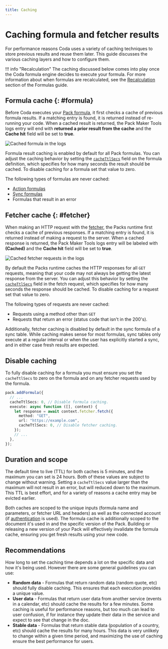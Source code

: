 ```yaml
---
title: Caching
---
```


# Caching formula and fetcher results

For performance reasons Coda uses a variety of caching techniques to store previous results and reuse them later. This guide discusses the various caching layers and how to configure them.

!!! info "Recalculation"
    The caching discussed below comes into play once the Coda formula engine decides to execute your formula. For more information about when formulas are recalculated, see the [Recalculation][formulas_recalculation] section of the Formulas guide.


## Formula cache {: #formula}

Before Coda executes your [Pack formula][formulas], it first checks a cache of previous formula results. If a matching entry is found, it is returned instead of re-running your code. When a cached result is returned, the Pack Maker Tools logs entry will end with **returned a prior result from the cache** and the **Cache hit** field will be set to **true**.

<img src="../../../images/cache_formula_logs.png" srcset="../../../images/cache_formula_logs_2x.png 2x" class="screenshot" alt="Cached formula in the logs">

Formula result caching is enabled by default for all Pack formulas. You can adjust the caching behavior by setting the [`cacheTtlSecs`][formulas_cacheTtlSecs] field on the formula definition, which specifies for how many seconds the result should be cached. To disable caching for a formula set that value to zero.

The following types of formulas are never cached:

- [Action formulas][actions]
- [Sync formulas][sync_formula]
- Formulas that result in an error


## Fetcher cache {: #fetcher}

When making an HTTP request with the [fetcher][fetcher], the Packs runtime first checks a cache of previous responses. If a matching entry is found, it is returned instead of making a request to the server. When a cached response is returned, the Pack Maker Tools logs entry will be labeled with **(Cached)** and the **Cache hit** field will be set to **true**.

<img src="../../../images/cache_fetcher_logs.png" srcset="../../../images/cache_fetcher_logs_2x.png 2x" class="screenshot" alt="Cached fetcher requests in the logs">

By default the Packs runtime caches the HTTP responses for all `GET` requests, meaning that your code may not always be getting the latest response from the server. You can adjust this behavior by setting the [`cacheTtlSecs`][fetcher_cacheTtlSecs] field in the fetch request, which specifies for how many seconds the response should be cached. To disable caching for a request set that value to zero. 

The following types of requests are never cached:

- Requests using a method other than `GET`
- Requests that return an error (status code that isn't in the 200's).

Additionally, fetcher caching is disabled by default in the sync formula of a sync table. While caching makes sense for most formulas, sync tables only execute at a regular interval or when the user has explicitly started a sync, and in either case fresh results are expected.


## Disable caching

To fully disable caching for a formula you must ensure you set the `cacheTtlSecs` to zero on the formula and on any fetcher requests used by the formula.

```{.ts hl_lines="3 8"}
pack.addFormula({
  // ...
  cacheTtlSecs: 0, // Disable formula caching.
  execute: async function ([], context) {
    let response = await context.fetcher.fetch({
      method: "GET",
      url: "https://example.com",
      cacheTtlSecs: 0, // Disable fetcher caching.
    });
    // ...
  },
});
```


## Duration and scope

The default time to live (TTL) for both caches is 5 minutes, and the maximum you can set is 24 hours. Both of these values are subject to change without warning. Setting a `cacheTtlSecs` value larger than the maximum will not result in an error, but will reduced down to the maximum. This TTL is best effort, and for a variety of reasons a cache entry may be evicted earlier.

Both caches are scoped to the unique inputs (formula name and parameters, or fetcher URL and headers) as well as the connected account (if [authentication][authentication] is used). The formula cache is additionally scoped to the document it's used in and the specific version of the Pack. Building or releasing a new version of your Pack will effectively invalidate the formula cache, ensuring you get fresh results using your new code.


## Recommendations

How long to set the caching time depends a lot on the specific data and how it's being used. However there are some general guidelines you can use:

- **Random data** - Formulas that return random data (random quote, etc) should fully disable caching. This ensures that each execution provides a unique value.
- **User data** - Formulas that return user data from another service (events in a calendar, etc) should cache the results for a few minutes. Some caching is useful for performance reasons, but too much can lead to user confusion, if for instance they update their data in the service and expect to see that change in the doc.
- **Stable data** - Formulas that return stable data (population of a country, etc) should cache the results for many hours. This data is very unlikely to change within a given time period, and maximizing the use of caching ensure the best performance for users.


[formulas]: ../blocks/formulas.md
[formulas_recalculation]: ../blocks/formulas.md#recalculation
[formulas_cacheTtlSecs]: ../../reference/sdk/interfaces/core.PackFormulaDef.md#cachettlsecs
[fetcher_cacheTtlSecs]: ../../reference/sdk/interfaces/core.FetchRequest.md#cacheTtlSecs
[actions]: ../blocks/actions.md
[sync_formula]: ../blocks/sync-tables/index.md#formula
[authentication]: ../basics/authentication/index.md
[fetcher]: ../basics/fetcher.md